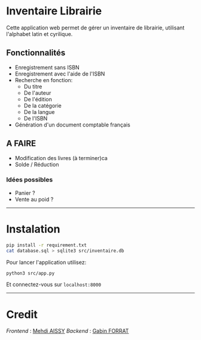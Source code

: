# Inventaire Librairie 
Cette application web permet de gérer un inventaire de librairie, utilisant l'alphabet latin et cyrilique. 

## Fonctionnalités
- Enregistrement sans ISBN
- Enregistrement avec l'aide de l'ISBN
- Recherche en fonction: 
	- Du titre
	- De l'auteur
	- De l'édition
	- De la catégorie
	- De la langue
	- De l'ISBN
- Génération d'un document comptable français

## A FAIRE
- Modification des livres (à terminer)ca
- Solde / Réduction

### Idées possibles
- Panier ?
- Vente au poid ? 

---
# Instalation
```sh
pip install -r requirement.txt
cat database.sql > sqlite3 src/inventaire.db
```
Pour lancer l'application utilisez:
```sh
python3 src/app.py
```
Et connectez-vous sur `localhost:8000`


---
# Credit
*Frontend* 	: [Mehdi AISSY](https://github.com/m-aissi)
*Backend* 	: [Gabin FORRAT](https://github.com/gabinforrat) 